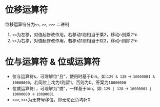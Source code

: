 # 位移运算符
位移运算符分为`<<`, `>>`, `>>>` 二进制 
1. `<<`为左移，对值起修改作用，若移动1则相当于乘2，移动n则乘2^n
2. `>>`为右移，对值起修改作用，若移动1则相当于除2，移动n则除2^n

# 位与运算符 & 位或运算符
- 位与运算符`&`，可理解位“且”，使用时基于bin。如:`129 & 128` -> `10000001 & 10000000`。若同位上均为1则留1，否则为0。答案为`10000000`
- 位或运算符`|`，可理解为“或”，一样基于bin。如: `129 | 128` -> `10000001 | 10000000` -> `10000001`
- `<<<`, `>>>`为无符号移位，即无论正负均补0.